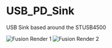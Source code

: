 # USB_PD_Sink
USB Sink based around the STUSB4500

![Fusion Render 1](https://github.com/ketszim97/USB_PD_Sink/blob/master/Renders/Fusion_Render_7.png)
![Fusion Render 2](https://github.com/ketszim97/USB_PD_Sink/blob/master/Renders/Fusion_Render_8.png)
